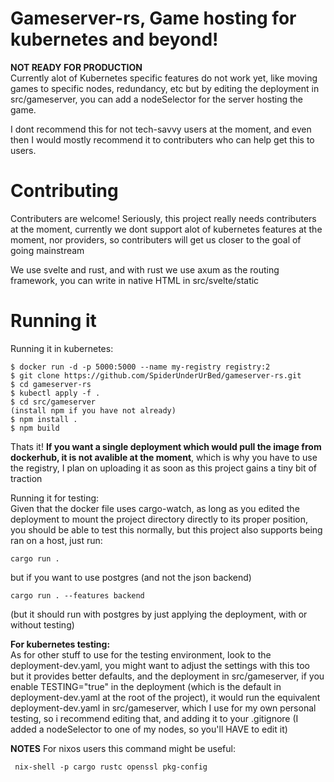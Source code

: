 # Gameserver-rs, Game hosting for kubernetes and beyond!

**NOT READY FOR PRODUCTION** \
Currently alot of Kubernetes specific features do not work yet, like moving games to specific nodes, redundancy, etc but by editing the deployment in src/gameserver, you can add a nodeSelector for the server hosting the game.

I dont recommend this for not tech-savvy users at the moment, and even then I would mostly recommend it to contributers who can help get this to users.

# Contributing

Contributers are welcome! Seriously, this project really needs contributers at the moment, currently we dont support alot of kubernetes features at the moment, nor providers, so contributers will get us closer to the goal of going mainstream

We use svelte and rust, and with rust we use axum as the routing framework, you can write in native HTML in src/svelte/static

# Running it 
Running it in kubernetes:
```
$ docker run -d -p 5000:5000 --name my-registry registry:2
$ git clone https://github.com/SpiderUnderUrBed/gameserver-rs.git
$ cd gameserver-rs
$ kubectl apply -f .
$ cd src/gameserver 
(install npm if you have not already)
$ npm install . 
$ npm build
```
Thats it!
**If you want a single deployment which would pull the image from dockerhub, it is not avalible at the moment**, which is why you have to use the registry, I plan on uploading it as soon as this project gains a tiny bit of traction

Running it for testing: \
Given that the docker file uses cargo-watch, as long as you edited the deployment to mount the project directory directly to its proper position, you should be able to test this normally, but this project also supports being ran on a host, just run:
```
cargo run .
```
but if you want to use postgres (and not the json backend) 
```
cargo run . --features backend
```
(but it should run with postgres by just applying the deployment, with or without testing)

**For kubernetes testing:** \
As for other stuff to use for the testing environment, look to the deployment-dev.yaml, you might want to adjust the settings with this too but it provides better defaults, and the deployment in src/gameserver, if you enable TESTING="true" in the deployment (which is the default in deployment-dev.yaml at the root of the project), it would run the equivalent deployment-dev.yaml in src/gameserver, which I use for my own personal testing, so i recommend editing that, and adding it to your .gitignore (I added a nodeSelector to one of my nodes, so you'll HAVE to edit it)

**NOTES**
For nixos users this command might be useful:
```
 nix-shell -p cargo rustc openssl pkg-config
```